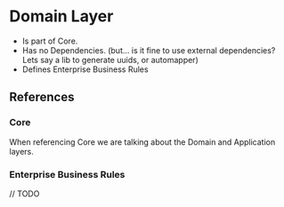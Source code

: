 # Domain Layer

- Is part of Core.
- Has no Dependencies. (but... is it fine to use external dependencies? Lets say a lib to generate uuids, or automapper)
- Defines Enterprise Business Rules

## References

### Core

When referencing Core we are talking about the Domain and Application layers.

### Enterprise Business Rules

// TODO
